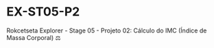 # EX-ST05-P2
Rokcetseta Explorer - Stage 05 - Projeto 02: Cálculo do IMC (Índice de Massa Corporal) ⚖
